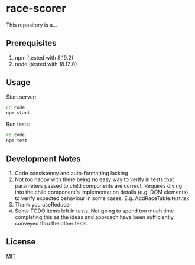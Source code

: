 # race-scorer

This repository is a...

## Prerequisites

1. npm (tested with 8.19.2)
2. node (tested with 18.12.0)

## Usage

Start server:

```bash
cd code
npm start
```

Run tests:

```bash
cd code
npm test
```

## Development Notes

1. Code consistency and auto-formatting lacking
2. Not too happy with there being no easy way to verify in tests that parameters passed to child components are correct. Requires diving into the child component's implementation details (e.g. DOM elements) to verify expected behaviour in some cases. E.g. AddRaceTable.test.tsx
3. Thank you useReducer
4. Some TODO items left in tests. Not going to spend too much time completing this as the ideas and approach have been sufficiently conveyed thru the other tests.

## License
[MIT](https://choosealicense.com/licenses/mit/)
